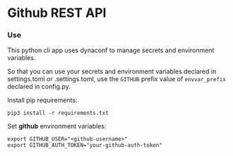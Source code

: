 # Github REST API


### Use

This python cli app uses dynaconf to manage secrets and environment variables.

So that you can use your secrets and environment variables declared in settings.toml or .settings.toml, use the `GITHUB` prefix value of `envvar_prefix`
declared in config.py.

Install pip requirements:
```shell
pip3 install -r requirements.txt
```

Set **github** environment variables:
```shell
export GITHUB_USER="<github-username>"
export GITHUB_AUTH_TOKEN="your-github-auth-token"
```
